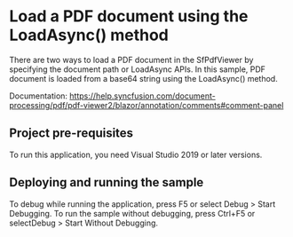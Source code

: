 # Load a PDF document using the LoadAsync() method
There are two ways to load a PDF document in the SfPdfViewer by specifying the document path or LoadAsync APIs. In this sample, PDF document is loaded from a base64 string using the LoadAsync() method.

Documentation: https://help.syncfusion.com/document-processing/pdf/pdf-viewer2/blazor/annotation/comments#comment-panel

## Project pre-requisites
To run this application, you need Visual Studio 2019 or later versions.

## Deploying and running the sample
To debug while running the application, press F5 or select Debug > Start Debugging. To run the sample without debugging, press Ctrl+F5 or selectDebug > Start Without Debugging.